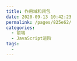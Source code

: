 ```yaml
---
title: 作用域和闭包
date: 2020-09-13 10:42:23
permalink: /pages/825e62/
categories: 
  - 前端
  - JavaScript进阶
tags: 
  - 
---
```

